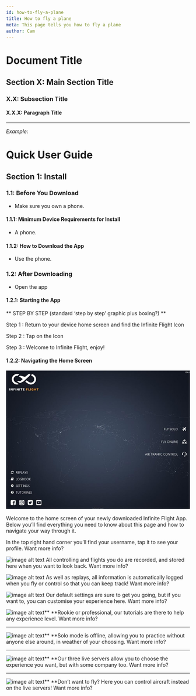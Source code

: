 ```yaml
---
id: how-to-fly-a-plane
title: How to fly a plane
meta: This page tells you how to fly a plane
author: Cam
---
```


# Document Title

## Section X: Main Section Title

### X.X: Subsection Title

#### X.X.X: Paragraph Title

----

_Example:_

# Quick User Guide

## Section 1: Install

### 1.1: Before You Download

 - Make sure you own a phone.
			
#### 1.1.1: Minimum Device Requirements for Install

 - A phone.

#### 1.1.2: How to Download the App

 - Use the phone.

### 1.2: After Downloading

 - Open the app			

#### 1.2.1: Starting the App

** STEP BY STEP (standard ‘step by step’ graphic plus boxing?) **


Step 1
: Return to your device home screen and find the Infinite Flight Icon

Step 2
: Tap on the Icon

Step 3
: Welcome to Infinite Flight, enjoy!

#### 1.2.2: Navigating the Home Screen

![Infinite Flight Home Screen](_images/getting-started-1.jpg)

Welcome to the home screen of your newly downloaded Infinite Flight App. Below you’ll find everything you need to know about this page and how to navigate your way through it.

In the top right hand corner you’ll find your username, tap it to see your profile. Want more info?

				

![image alt text](image_1.jpg)	All controlling and flights you do are recorded, and stored here when you want to look back. Want more info?

![image alt text](image_2.jpg)	As well as replays, all information is automatically logged when you fly or control so that you can keep track! Want more info?

![image alt text](image_3.jpg)	Our default settings are sure to get you going, but if you want to, you can customise your experience here. Want more info?

![image alt text](image_4.jpg)**	**Rookie or professional, our tutorials are there to help any experience level. Want more info?

**				**

![image alt text](image_5.jpg)**	**Solo mode is offline, allowing you to practice without anyone else around, in weather of your choosing. Want more info?

**				**

![image alt text](image_6.jpg)**	**Our three live servers allow you to choose the experience you want, but with some company too. Want more info?

**				**

![image alt text](image_7.jpg)**	**Don’t want to fly? Here you can control aircraft instead on the live servers! Want more info?
